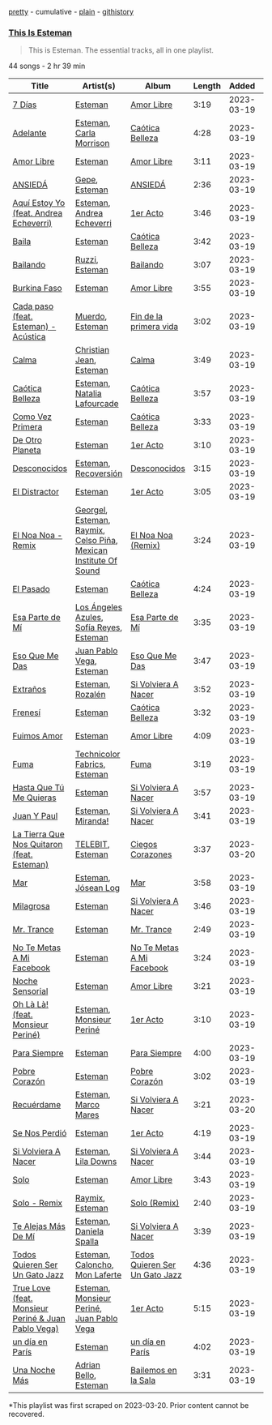 [pretty](/playlists/pretty/37i9dQZF1DZ06evO2kr0HV.md) - cumulative - [plain](/playlists/plain/37i9dQZF1DZ06evO2kr0HV) - [githistory](https://github.githistory.xyz/mackorone/spotify-playlist-archive/blob/main/playlists/plain/37i9dQZF1DZ06evO2kr0HV)

### [This Is Esteman](https://open.spotify.com/playlist/37i9dQZF1DZ06evO2kr0HV)

> This is Esteman\. The essential tracks, all in one playlist.

44 songs - 2 hr 39 min

| Title | Artist(s) | Album | Length | Added | Removed |
|---|---|---|---|---|---|
| [7 Días](https://open.spotify.com/track/0iQ5TF0YYNCuDfUOZ0ASoD) | [Esteman](https://open.spotify.com/artist/3ZtIhDSOuRkpDyqjx53X1R) | [Amor Libre](https://open.spotify.com/album/3ZNcUIksSrVfc5Ow7f4J6F) | 3:19 | 2023-03-19 |  |
| [Adelante](https://open.spotify.com/track/1FgYBRmeJF5x1H1bBVTVKt) | [Esteman](https://open.spotify.com/artist/3ZtIhDSOuRkpDyqjx53X1R), [Carla Morrison](https://open.spotify.com/artist/0XK6kT7xcZAlcYrNjOgzJe) | [Caótica Belleza](https://open.spotify.com/album/7MVYNG79vMkMN7mxBNxYvS) | 4:28 | 2023-03-19 |  |
| [Amor Libre](https://open.spotify.com/track/52xzRsYHAGrKYuWte06LuM) | [Esteman](https://open.spotify.com/artist/3ZtIhDSOuRkpDyqjx53X1R) | [Amor Libre](https://open.spotify.com/album/3ZNcUIksSrVfc5Ow7f4J6F) | 3:11 | 2023-03-19 |  |
| [ANSIEDÁ](https://open.spotify.com/track/1U9EdGWeTlw1qoaJ0GoMxH) | [Gepe](https://open.spotify.com/artist/1fHGzTSloWCtrlKfbLNVhM), [Esteman](https://open.spotify.com/artist/3ZtIhDSOuRkpDyqjx53X1R) | [ANSIEDÁ](https://open.spotify.com/album/5RugI8qVcl0Fu1Xr2A2fWv) | 2:36 | 2023-03-19 |  |
| [Aquí Estoy Yo \(feat\. Andrea Echeverri\)](https://open.spotify.com/track/1zPWXY9AdwainCdOSkmSUP) | [Esteman](https://open.spotify.com/artist/3ZtIhDSOuRkpDyqjx53X1R), [Andrea Echeverri](https://open.spotify.com/artist/56WwKhBsxrWjpwXvJVLAjZ) | [1er Acto](https://open.spotify.com/album/0IJXSV29IDhE6cD5WUTSAH) | 3:46 | 2023-03-19 |  |
| [Baila](https://open.spotify.com/track/0kIPoNlimbRPn16NfQ7ggt) | [Esteman](https://open.spotify.com/artist/3ZtIhDSOuRkpDyqjx53X1R) | [Caótica Belleza](https://open.spotify.com/album/7MVYNG79vMkMN7mxBNxYvS) | 3:42 | 2023-03-19 |  |
| [Bailando](https://open.spotify.com/track/4U2ZR1idYA8HnS53apJTxN) | [Ruzzi](https://open.spotify.com/artist/1hjFlLW9xl3RCn7IWPSmxY), [Esteman](https://open.spotify.com/artist/3ZtIhDSOuRkpDyqjx53X1R) | [Bailando](https://open.spotify.com/album/2IhWrFHNfirViEtYfTm0VY) | 3:07 | 2023-03-19 |  |
| [Burkina Faso](https://open.spotify.com/track/0oYlFcq0DgLXMzzBSZuPfR) | [Esteman](https://open.spotify.com/artist/3ZtIhDSOuRkpDyqjx53X1R) | [Amor Libre](https://open.spotify.com/album/3ZNcUIksSrVfc5Ow7f4J6F) | 3:55 | 2023-03-19 |  |
| [Cada paso \(feat\. Esteman\) \- Acústica](https://open.spotify.com/track/7ywq7yAzasSDAt0tbUwO1S) | [Muerdo](https://open.spotify.com/artist/3Tn4gmQQde9am94ntk2NBq), [Esteman](https://open.spotify.com/artist/3ZtIhDSOuRkpDyqjx53X1R) | [Fin de la primera vida](https://open.spotify.com/album/49r4PlotqmoaXEeEM9j1ku) | 3:02 | 2023-03-19 |  |
| [Calma](https://open.spotify.com/track/1fh9WwWRte40WcRUs7RvnB) | [Christian Jean](https://open.spotify.com/artist/2Fmp7ynBi1C038SEpA4EOL), [Esteman](https://open.spotify.com/artist/3ZtIhDSOuRkpDyqjx53X1R) | [Calma](https://open.spotify.com/album/7GPwM4cF2MgkHVS3aR9M8B) | 3:49 | 2023-03-19 |  |
| [Caótica Belleza](https://open.spotify.com/track/2mb51571ds4q4XcOP23rF1) | [Esteman](https://open.spotify.com/artist/3ZtIhDSOuRkpDyqjx53X1R), [Natalia Lafourcade](https://open.spotify.com/artist/1hcdI2N1023RvSwLzTtdsp) | [Caótica Belleza](https://open.spotify.com/album/7MVYNG79vMkMN7mxBNxYvS) | 3:57 | 2023-03-19 |  |
| [Como Vez Primera](https://open.spotify.com/track/7akpZSIOBwaSDES0wS6ekC) | [Esteman](https://open.spotify.com/artist/3ZtIhDSOuRkpDyqjx53X1R) | [Caótica Belleza](https://open.spotify.com/album/7MVYNG79vMkMN7mxBNxYvS) | 3:33 | 2023-03-19 |  |
| [De Otro Planeta](https://open.spotify.com/track/15BmVmvT8ii39sqLZFbMtF) | [Esteman](https://open.spotify.com/artist/3ZtIhDSOuRkpDyqjx53X1R) | [1er Acto](https://open.spotify.com/album/0IJXSV29IDhE6cD5WUTSAH) | 3:10 | 2023-03-19 |  |
| [Desconocidos](https://open.spotify.com/track/2dyP9LDKtL2QpU7No6Zxri) | [Esteman](https://open.spotify.com/artist/3ZtIhDSOuRkpDyqjx53X1R), [Recoversión](https://open.spotify.com/artist/0NdB1t0K23mQgPxlAvqN1r) | [Desconocidos](https://open.spotify.com/album/24milmfp1Ttd2ZYjRjezWC) | 3:15 | 2023-03-19 |  |
| [El Distractor](https://open.spotify.com/track/1x13V3LdzMq8XYjty7HhnN) | [Esteman](https://open.spotify.com/artist/3ZtIhDSOuRkpDyqjx53X1R) | [1er Acto](https://open.spotify.com/album/0IJXSV29IDhE6cD5WUTSAH) | 3:05 | 2023-03-19 |  |
| [El Noa Noa \- Remix](https://open.spotify.com/track/6qLlx57PqwweZtEFtystTu) | [Georgel](https://open.spotify.com/artist/0K8M0RUbeMZscUCj1Mb24j), [Esteman](https://open.spotify.com/artist/3ZtIhDSOuRkpDyqjx53X1R), [Raymix](https://open.spotify.com/artist/0hHT2BH7XTm3ZdZb6CX064), [Celso Piña](https://open.spotify.com/artist/6PmfbeAL7jAauFPNyQ5UPi), [Mexican Institute Of Sound](https://open.spotify.com/artist/4TPTW3cTwUtiihgOMSQfmy) | [El Noa Noa \(Remix\)](https://open.spotify.com/album/6GKgeat1bQOZgkUok74F5Q) | 3:24 | 2023-03-19 |  |
| [El Pasado](https://open.spotify.com/track/5PRvX4Rtw01lwywwBiA05Q) | [Esteman](https://open.spotify.com/artist/3ZtIhDSOuRkpDyqjx53X1R) | [Caótica Belleza](https://open.spotify.com/album/7MVYNG79vMkMN7mxBNxYvS) | 4:24 | 2023-03-19 |  |
| [Esa Parte de Mí](https://open.spotify.com/track/5zE2XYc6zON8lIYgDi6ZvP) | [Los Ángeles Azules](https://open.spotify.com/artist/0ZCO8oVkMj897cKgFH7fRW), [Sofía Reyes](https://open.spotify.com/artist/0haZhu4fFKt0Ag94kZDiz2), [Esteman](https://open.spotify.com/artist/3ZtIhDSOuRkpDyqjx53X1R) | [Esa Parte de Mí](https://open.spotify.com/album/1fzcF6XsOj2O9UfxJm0LZd) | 3:35 | 2023-03-19 |  |
| [Eso Que Me Das](https://open.spotify.com/track/76Xv0phxmn6MyCxY3K00Wa) | [Juan Pablo Vega](https://open.spotify.com/artist/2PfyKA4qhjkxUVkerTCxz0), [Esteman](https://open.spotify.com/artist/3ZtIhDSOuRkpDyqjx53X1R) | [Eso Que Me Das](https://open.spotify.com/album/0WQ1ixBjLMPw4uK0vZnIh3) | 3:47 | 2023-03-19 |  |
| [Extraños](https://open.spotify.com/track/4ATNybPTNGnSm1L7S1Prhl) | [Esteman](https://open.spotify.com/artist/3ZtIhDSOuRkpDyqjx53X1R), [Rozalén](https://open.spotify.com/artist/5soMpG6E6oApEiCZgrWeVz) | [Si Volviera A Nacer](https://open.spotify.com/album/0rc8MShj37cLImmPbUt8Pq) | 3:52 | 2023-03-19 |  |
| [Frenesí](https://open.spotify.com/track/6xLUhTLKjdDrfbiTOonT6e) | [Esteman](https://open.spotify.com/artist/3ZtIhDSOuRkpDyqjx53X1R) | [Caótica Belleza](https://open.spotify.com/album/7MVYNG79vMkMN7mxBNxYvS) | 3:32 | 2023-03-19 |  |
| [Fuimos Amor](https://open.spotify.com/track/6wkPUUWrRhBUFAqC5UCcG4) | [Esteman](https://open.spotify.com/artist/3ZtIhDSOuRkpDyqjx53X1R) | [Amor Libre](https://open.spotify.com/album/3ZNcUIksSrVfc5Ow7f4J6F) | 4:09 | 2023-03-19 |  |
| [Fuma](https://open.spotify.com/track/256iSpPtbeB473PZ9gtlsL) | [Technicolor Fabrics](https://open.spotify.com/artist/2GtdjV9W8RmiI4W2AUl4Pl), [Esteman](https://open.spotify.com/artist/3ZtIhDSOuRkpDyqjx53X1R) | [Fuma](https://open.spotify.com/album/4hZ5N4HR23RStTtFKzvktM) | 3:19 | 2023-03-19 |  |
| [Hasta Que Tú Me Quieras](https://open.spotify.com/track/78PMNyj9nQ0GzWCgWLpWUr) | [Esteman](https://open.spotify.com/artist/3ZtIhDSOuRkpDyqjx53X1R) | [Si Volviera A Nacer](https://open.spotify.com/album/0rc8MShj37cLImmPbUt8Pq) | 3:57 | 2023-03-19 |  |
| [Juan Y Paul](https://open.spotify.com/track/1FUKWcdbjLj872lLhgdVeu) | [Esteman](https://open.spotify.com/artist/3ZtIhDSOuRkpDyqjx53X1R), [Miranda!](https://open.spotify.com/artist/2eEmsgWmUFMbtU7agJpnjY) | [Si Volviera A Nacer](https://open.spotify.com/album/0rc8MShj37cLImmPbUt8Pq) | 3:41 | 2023-03-19 | 2023-03-21 |
| [La Tierra Que Nos Quitaron \(feat\. Esteman\)](https://open.spotify.com/track/1sX1RtDoaaqEOxkRUOM2Ep) | [TELEBIT](https://open.spotify.com/artist/1IppeXcGxXcEec0znuY7bI), [Esteman](https://open.spotify.com/artist/3ZtIhDSOuRkpDyqjx53X1R) | [Ciegos Corazones](https://open.spotify.com/album/31ZKtd3jQMw6nTVz6JzgbT) | 3:37 | 2023-03-20 |  |
| [Mar](https://open.spotify.com/track/4V2zyfggF3TXlihp7llTJm) | [Esteman](https://open.spotify.com/artist/3ZtIhDSOuRkpDyqjx53X1R), [Jósean Log](https://open.spotify.com/artist/1LMyTeRhjaitILs98h3MaF) | [Mar](https://open.spotify.com/album/0TIM64cPYNqIedeY5rNaG2) | 3:58 | 2023-03-19 |  |
| [Milagrosa](https://open.spotify.com/track/7i0IAeWI5SLPWtwCHiS9kD) | [Esteman](https://open.spotify.com/artist/3ZtIhDSOuRkpDyqjx53X1R) | [Si Volviera A Nacer](https://open.spotify.com/album/0rc8MShj37cLImmPbUt8Pq) | 3:46 | 2023-03-19 |  |
| [Mr\. Trance](https://open.spotify.com/track/3SLIDzhExrfsvH6sVosiwn) | [Esteman](https://open.spotify.com/artist/3ZtIhDSOuRkpDyqjx53X1R) | [Mr\. Trance](https://open.spotify.com/album/423Y3cGYNATghsTaXy43b0) | 2:49 | 2023-03-19 |  |
| [No Te Metas A Mi Facebook](https://open.spotify.com/track/6tUFAewWAb5OkcYiwzSdr0) | [Esteman](https://open.spotify.com/artist/3ZtIhDSOuRkpDyqjx53X1R) | [No Te Metas A Mi Facebook](https://open.spotify.com/album/6LFKWnhCAXntAHAvfPHAx0) | 3:24 | 2023-03-19 |  |
| [Noche Sensorial](https://open.spotify.com/track/3GezDPu1wDhp31VMqgGwox) | [Esteman](https://open.spotify.com/artist/3ZtIhDSOuRkpDyqjx53X1R) | [Amor Libre](https://open.spotify.com/album/3ZNcUIksSrVfc5Ow7f4J6F) | 3:21 | 2023-03-19 |  |
| [Oh Là Là! \(feat\. Monsieur Periné\)](https://open.spotify.com/track/6NSScsNHjXxGQ78Uhpbknd) | [Esteman](https://open.spotify.com/artist/3ZtIhDSOuRkpDyqjx53X1R), [Monsieur Periné](https://open.spotify.com/artist/36KsCCwgI0Dep97yVJWmkK) | [1er Acto](https://open.spotify.com/album/0IJXSV29IDhE6cD5WUTSAH) | 3:10 | 2023-03-19 |  |
| [Para Siempre](https://open.spotify.com/track/7jrVi2QpvDGgmPr72w5xWf) | [Esteman](https://open.spotify.com/artist/3ZtIhDSOuRkpDyqjx53X1R) | [Para Siempre](https://open.spotify.com/album/4hA1fpxVbsZYw8CsxDEjdI) | 4:00 | 2023-03-19 |  |
| [Pobre Corazón](https://open.spotify.com/track/1PphVMUfQYZlr9D0jAZ2IQ) | [Esteman](https://open.spotify.com/artist/3ZtIhDSOuRkpDyqjx53X1R) | [Pobre Corazón](https://open.spotify.com/album/3HDXUs5CkHgPUaC5yBQcFg) | 3:02 | 2023-03-19 |  |
| [Recuérdame](https://open.spotify.com/track/0XrT0rxuSdLCblJh1M3X47) | [Esteman](https://open.spotify.com/artist/3ZtIhDSOuRkpDyqjx53X1R), [Marco Mares](https://open.spotify.com/artist/5Eg5ZoZgXAa1Eit48sxoKQ) | [Si Volviera A Nacer](https://open.spotify.com/album/0rc8MShj37cLImmPbUt8Pq) | 3:21 | 2023-03-20 |  |
| [Se Nos Perdió](https://open.spotify.com/track/64UtnXxfVtC0MjGt9wpJjs) | [Esteman](https://open.spotify.com/artist/3ZtIhDSOuRkpDyqjx53X1R) | [1er Acto](https://open.spotify.com/album/0IJXSV29IDhE6cD5WUTSAH) | 4:19 | 2023-03-19 |  |
| [Si Volviera A Nacer](https://open.spotify.com/track/6K7J8BsFt49NA2Hx35RI4v) | [Esteman](https://open.spotify.com/artist/3ZtIhDSOuRkpDyqjx53X1R), [Lila Downs](https://open.spotify.com/artist/3mXI2gpwWnNO9qbQG3n3EP) | [Si Volviera A Nacer](https://open.spotify.com/album/0rc8MShj37cLImmPbUt8Pq) | 3:44 | 2023-03-19 |  |
| [Solo](https://open.spotify.com/track/367p3heMzeLfeQtx2GufOn) | [Esteman](https://open.spotify.com/artist/3ZtIhDSOuRkpDyqjx53X1R) | [Amor Libre](https://open.spotify.com/album/3ZNcUIksSrVfc5Ow7f4J6F) | 3:43 | 2023-03-19 |  |
| [Solo \- Remix](https://open.spotify.com/track/0P4hFzJlR3ZMEXz92mrk1b) | [Raymix](https://open.spotify.com/artist/0hHT2BH7XTm3ZdZb6CX064), [Esteman](https://open.spotify.com/artist/3ZtIhDSOuRkpDyqjx53X1R) | [Solo \(Remix\)](https://open.spotify.com/album/0aEEuIWU7eZZdRk1cw5kYg) | 2:40 | 2023-03-19 |  |
| [Te Alejas Más De Mí](https://open.spotify.com/track/62xokumU0wMqOSsBuefhmB) | [Esteman](https://open.spotify.com/artist/3ZtIhDSOuRkpDyqjx53X1R), [Daniela Spalla](https://open.spotify.com/artist/2VSRhqonKsL7KRAIk8SMmt) | [Si Volviera A Nacer](https://open.spotify.com/album/0rc8MShj37cLImmPbUt8Pq) | 3:39 | 2023-03-19 |  |
| [Todos Quieren Ser Un Gato Jazz](https://open.spotify.com/track/7JFMaCszgik6Ay4WWeG1i3) | [Esteman](https://open.spotify.com/artist/3ZtIhDSOuRkpDyqjx53X1R), [Caloncho](https://open.spotify.com/artist/2z3KntXLyEF5Lvz1kpdBoA), [Mon Laferte](https://open.spotify.com/artist/4boI7bJtmB1L3b1cuL75Zr) | [Todos Quieren Ser Un Gato Jazz](https://open.spotify.com/album/2p5JOVWwNGDUOFsf6WKDRT) | 4:36 | 2023-03-19 |  |
| [True Love \(feat\. Monsieur Periné & Juan Pablo Vega\)](https://open.spotify.com/track/6eCWx3wt0NsvGNMRbWGPQT) | [Esteman](https://open.spotify.com/artist/3ZtIhDSOuRkpDyqjx53X1R), [Monsieur Periné](https://open.spotify.com/artist/36KsCCwgI0Dep97yVJWmkK), [Juan Pablo Vega](https://open.spotify.com/artist/2PfyKA4qhjkxUVkerTCxz0) | [1er Acto](https://open.spotify.com/album/0IJXSV29IDhE6cD5WUTSAH) | 5:15 | 2023-03-19 |  |
| [un día en París](https://open.spotify.com/track/4qGSb2elUwIqbe4Psomxxs) | [Esteman](https://open.spotify.com/artist/3ZtIhDSOuRkpDyqjx53X1R) | [un día en París](https://open.spotify.com/album/5yhz5asZRCa5dceBZBicmo) | 4:02 | 2023-03-19 |  |
| [Una Noche Más](https://open.spotify.com/track/42yqhdvpet3rMgwnfbibh8) | [Adrian Bello](https://open.spotify.com/artist/0ZwjmGhps2YvUMzB7ihFV8), [Esteman](https://open.spotify.com/artist/3ZtIhDSOuRkpDyqjx53X1R) | [Bailemos en la Sala](https://open.spotify.com/album/1AGFRwoIQhzXjkxAVEMn2W) | 3:31 | 2023-03-19 |  |

\*This playlist was first scraped on 2023-03-20. Prior content cannot be recovered.
